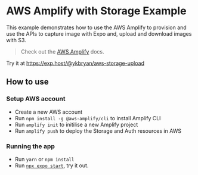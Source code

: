 # AWS Amplify with Storage Example

This example demonstrates how to use the AWS Amplify to provision and use the APIs to capture image with Expo and, upload and download images with S3.

> Check out the [AWS Amplify](https://docs.amplify.aws/) docs.

Try it at https://exp.host/@ykbryan/aws-storage-upload

## How to use

### Setup AWS account

- Create a new AWS account
- Run `npm install -g @aws-amplify/cli` to install Amplify CLI
- Run `amplify init` to initilise a new Amplify project
- Run `amplify push` to deploy the Storage and Auth resources in AWS

### Running the app

- Run `yarn` or `npm install`
- Run [`npx expo start`](https://docs.expo.dev/versions/latest/workflow/expo-cli/), try it out.
